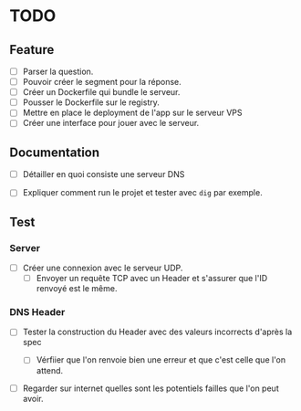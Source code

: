 # TODO

## Feature

- [ ] Parser la question.
- [ ] Pouvoir créer le segment pour la réponse.
- [ ] Créer un Dockerfile qui bundle le serveur.
- [ ] Pousser le Dockerfile sur le registry.
- [ ] Mettre en place le deployment de l'app sur le serveur VPS
- [ ] Créer une interface pour jouer avec le serveur.

## Documentation

- [ ] Détailler en quoi consiste une serveur DNS
- [ ] Expliquer comment run le projet et tester avec `dig` par exemple.


## Test

### Server

- [ ] Créer une connexion avec le serveur UDP.
  - [ ] Envoyer un requête TCP avec un Header et s'assurer que l'ID renvoyé est le même.

### DNS Header

- [ ] Tester la construction du Header avec des valeurs incorrects d'après la spec
  - [ ] Vérfiier que l'on renvoie bien une erreur et que c'est celle que l'on attend.
- [ ] Regarder sur internet quelles sont les potentiels failles que l'on peut avoir.

